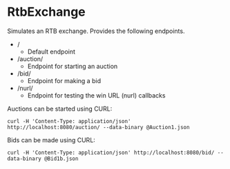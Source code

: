 # RtbExchange

Simulates an RTB exchange. Provides the following endpoints.

- /
  - Default endpoint
- /auction/
    - Endpoint for starting an auction
- /bid/
    - Endpoint for making a bid
- /nurl/
    - Endpoint for testing the win URL (nurl) callbacks
    
Auctions can be started using CURL:
```
curl -H 'Content-Type: application/json' http://localhost:8080/auction/ --data-binary @Auction1.json
```

Bids can be made using CURL:
```
curl -H 'Content-Type: application/json' http://localhost:8080/bid/ --data-binary @Bid1b.json
```




